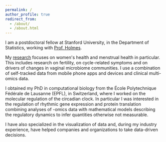 ```yaml
---
permalink: /
author_profile: true
redirect_from:
  - /about/
  - /about.html
---
```




I am a postdoctoral fellow at Stanford University, in the Department of Statistics, working with [Prof. Holmes](https://statweb.stanford.edu/~susan/susan_person.html).

My [research](/research/) focuses on women's health and menstrual health in particular. This includes research on fertility, on cycle-related symptoms and on drivers of changes in vaginal microbiome communities. I use a combination of self-tracked data from mobile phone apps and devices and clinical multi-omics data.

I obtained my PhD in computational biology from the École Polytechnique Fédérale de Lausanne (EPFL), in Switzerland, where I worked on the molecular regulation of the circadian clock. In particular I was interested in the regulation of rhythmic gene expression and protein translation combining analyses of -omics data with mathematical models describing the regulatory dynamics to infer quantities otherwise not measurable.

I have also specialized in the visualization of data and, during my industry experience, have helped companies and organizations to take data-driven decisions.
